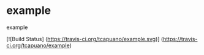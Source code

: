 example
=======
example

[![Build Status]
    (https://travis-ci.org/tcapuano/example.svg)]
    (https://travis-ci.org/tcapuano/example)
